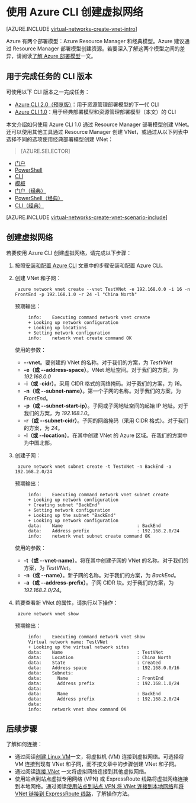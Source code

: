 <properties
    pageTitle="使用 Azure CLI 1.0 创建虚拟网络 | Azure"
    description="了解如何使用 Azure CLI 1.0 创建虚拟网络 | Resource Manager"
    services="virtual-network"
    documentationcenter=""
    author="jimdial"
    manager="carmonm"
    editor=""
    tags="azure-resource-manager" />
<tags
    ms.service="virtual-network"
    ms.devlang="na"
    ms.topic="article"
    ms.tgt_pltfrm="na"
    ms.workload="infrastructure-services"
    ms.date="02/16/2017"
    wacn.date="03/24/2017"
    ms.author="jdial" />  


# 使用 Azure CLI 创建虚拟网络

[AZURE.INCLUDE [virtual-networks-create-vnet-intro](../../includes/virtual-networks-create-vnet-intro-include.md)]

Azure 有两个部署模型：Azure Resource Manager 和经典模型。Azure 建议通过 Resource Manager 部署模型创建资源。若要深入了解这两个模型之间的差异，请阅读[了解 Azure 部署模型](/documentation/articles/resource-manager-deployment-model/)一文。

## 用于完成任务的 CLI 版本
可使用以下 CLI 版本之一完成任务：

- [Azure CLI 2.0（预览版）](/documentation/articles/virtual-networks-create-vnet-arm-cli/)：用于资源管理部署模型的下一代 CLI
- [Azure CLI 1.0](#create-a-virtual-network)：用于经典部署模型和资源管理部署模型（本文）的 CLI

本文介绍如何使用 Azure CLI 1.0 通过 Resource Manager 部署模型创建 VNet。还可以使用其他工具通过 Resource Manager 创建 VNet，或通过从以下列表中选择不同的选项使用经典部署模型创建 VNet：
> [AZURE.SELECTOR]
- [门户](/documentation/articles/virtual-networks-create-vnet-arm-pportal/)
- [PowerShell](/documentation/articles/virtual-networks-create-vnet-arm-ps/)
- [CLI](/documentation/articles/virtual-networks-create-vnet-arm-cli/)
- [模板](/documentation/articles/virtual-networks-create-vnet-arm-template-click/)
- [门户（经典）](/documentation/articles/virtual-networks-create-vnet-classic-pportal/)
- [PowerShell（经典）](/documentation/articles/virtual-networks-create-vnet-classic-netcfg-ps/)
- [CLI（经典）](/documentation/articles/virtual-networks-create-vnet-classic-cli/)

[AZURE.INCLUDE [virtual-networks-create-vnet-scenario-include](../../includes/virtual-networks-create-vnet-scenario-include.md)]

## <a name="create-a-virtual-network"></a> 创建虚拟网络

若要使用 Azure CLI 创建虚拟网络，请完成以下步骤：

1. 按照[安装和配置 Azure CLI](/documentation/articles/xplat-cli-install/) 文章中的步骤安装和配置 Azure CLI。

2. 创建 VNet 和子网：

        azure network vnet create --vnet TestVNet -e 192.168.0.0 -i 16 -n FrontEnd -p 192.168.1.0 -r 24 -l "China North"

    预期输出：
   
            info:    Executing command network vnet create
            + Looking up network configuration
            + Looking up locations
            + Setting network configuration
            info:    network vnet create command OK

    使用的参数：

    * **--vnet**。要创建的 VNet 的名称。对于我们的方案，为 *TestVNet*
    * **-e（或 --address-space）**。VNet 地址空间。对于我们的方案，为 *192.168.0.0*
    * **-i（或 -cidr）**。采用 CIDR 格式的网络掩码。对于我们的方案，为 *16*。
    * **-n（或 --subnet-name）**。第一个子网的名称。对于我们的方案，为 *FrontEnd*。
    * **-p（或 --subnet-start-ip）**。子网或子网地址空间的起始 IP 地址。对于我们的方案，为 *192.168.1.0*。
    * **-r（或 --subnet-cidr）**。子网的网络掩码（采用 CIDR 格式）。对于我们的方案，为 *24*。
    * **-l（或 --location）**。在其中创建 VNet 的 Azure 区域。在我们的方案中为中国北部。

3. 创建子网：

        azure network vnet subnet create -t TestVNet -n BackEnd -a 192.168.2.0/24

    预期输出：

            info:    Executing command network vnet subnet create
            + Looking up network configuration
            + Creating subnet "BackEnd"
            + Setting network configuration
            + Looking up the subnet "BackEnd"
            + Looking up network configuration
            data:    Name                            : BackEnd
            data:    Address prefix                  : 192.168.2.0/24
            info:    network vnet subnet create command OK

    使用的参数：

    * **-t（或 --vnet-name）**。将在其中创建子网的 VNet 的名称。对于我们的方案，为 *TestVNet*。
    * **-n（或 --name）**。新子网的名称。对于我们的方案，为 *BackEnd*。
    * **-a（或 --address-prefix）**。子网 CIDR 块。对于我们的方案，为 *192.168.2.0/24*。
   
4. 若要查看新 VNet 的属性，请执行以下操作：

        azure network vnet show

    预期输出：
   
            info:    Executing command network vnet show
            Virtual network name: TestVNet
            + Looking up the virtual network sites
            data:    Name                            : TestVNet
            data:    Location                        : China North
            data:    State                           : Created
            data:    Address space                   : 192.168.0.0/16
            data:    Subnets:
            data:      Name                          : FrontEnd
            data:      Address prefix                : 192.168.1.0/24
            data:
            data:      Name                          : BackEnd
            data:      Address prefix                : 192.168.2.0/24
            data:
            info:    network vnet show command OK

## 后续步骤

了解如何连接：

- 通过阅读[创建 Linux VM](/documentation/articles/virtual-machines-linux-quick-create-cli/)一文，将虚拟机 (VM) 连接到虚拟网络。可选择将 VM 连接到现有 VNet 和子网，而不按文章中的步骤创建 VNet 和子网。
- 通过阅读[连接 VNet](/documentation/articles/vpn-gateway-howto-vnet-vnet-resource-manager-portal/) 一文将虚拟网络连接到其他虚拟网络。
- 使用站点到站点虚拟专用网络 (VPN) 或 ExpressRoute 线路将虚拟网络连接到本地网络。通过阅读[使用站点到站点 VPN 将 VNet 连接到本地网络](/documentation/articles/vpn-gateway-howto-multi-site-to-site-resource-manager-portal/)和[将 VNet 链接到 ExpressRoute 线路](/documentation/articles/expressroute-howto-linkvnet-portal-resource-manager/)，了解操作方法。

<!---HONumber=Mooncake_0320_2017-->